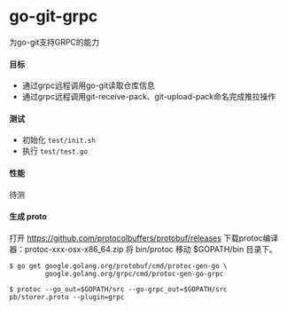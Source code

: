 # go-git-grpc

为go-git支持GRPC的能力

#### 目标

- 通过grpc远程调用go-git读取仓库信息
- 通过grpc远程调用git-receive-pack、git-upload-pack命名完成推拉操作

#### 测试

- 初始化 `test/init.sh`
- 执行 `test/test.go`

#### 性能

待测

#### 生成 proto

打开 https://github.com/protocolbuffers/protobuf/releases
下载protoc编译器：protoc-xxx-osx-x86_64.zip
将 bin/protoc 移动 $GOPATH/bin 目录下。

```
$ go get google.golang.org/protobuf/cmd/protoc-gen-go \
         google.golang.org/grpc/cmd/protoc-gen-go-grpc

$ protoc --go_out=$GOPATH/src --go-grpc_out=$GOPATH/src pb/storer.proto --plugin=grpc
```
